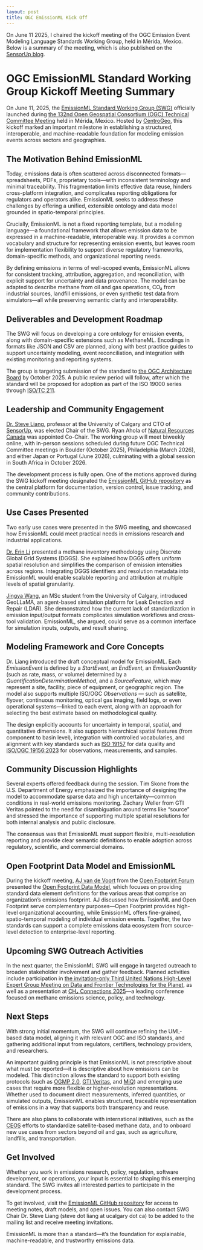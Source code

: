 ```yaml
---
layout: post
title: OGC EmissionML Kick Off
---
```



On June 11 2025, I chaired the kickoff meeting of the OGC Emission Event Modeling Language Standards Working Group, held in Mérida, Mexico. Below is a summary of the meeting, which is also published on the [SensorUp blog](https://www.sensorup.com/blog).

# OGC EmissionML Standard Working Group Kickoff Meeting Summary

On June 11, 2025, the [EmissionML Standard Working Group (SWG)](https://github.com/opengeospatial/EmissionML) officially launched during [the 132nd Open Geospatial Consortium (OGC) Technical Committee Meeting](https://events.ogc.org/132MemberMeeting#/?lang=en) held in Mérida, Mexico. Hosted by [CentroGeo](https://www.centrogeo.org.mx/), this kickoff marked an important milestone in establishing a structured, interoperable, and machine-readable foundation for modeling emission events across sectors and geographies.

## The Motivation Behind EmissionML

Today, emissions data is often scattered across disconnected formats—spreadsheets, PDFs, proprietary tools—with inconsistent terminology and minimal traceability. This fragmentation limits effective data reuse, hinders cross-platform integration, and complicates reporting obligations for regulators and operators alike. EmissionML seeks to address these challenges by offering a unified, extensible ontology and data model grounded in spatio-temporal principles.

Crucially, EmissionML is not a fixed reporting template, but a modeling language—a foundational framework that allows emission data to be expressed in a machine-readable, interoperable way. It provides a common vocabulary and structure for representing emission events, but leaves room for implementation flexibility to support diverse regulatory frameworks, domain-specific methods, and organizational reporting needs.

By defining emissions in terms of well-scoped events, EmissionML allows for consistent tracking, attribution, aggregation, and reconciliation, with explicit support for uncertainty and data provenance. The model can be adapted to describe methane from oil and gas operations, CO₂ from industrial sources, landfill emissions, or even synthetic test data from simulators—all while preserving semantic clarity and interoperability.

## Deliverables and Development Roadmap

The SWG will focus on developing a core ontology for emission events, along with domain-specific extensions such as MethaneML. Encodings in formats like JSON and CSV are planned, along with best practice guides to support uncertainty modeling, event reconciliation, and integration with existing monitoring and reporting systems. 

The group is targeting submission of the standard to [the OGC Architecture Board](https://www.ogc.org/our-committees/) by October 2025. A public review period will follow, after which the standard will be proposed for adoption as part of the ISO 19000 series through [ISO/TC 211](https://committee.iso.org/home/tc211).

## Leadership and Community Engagement

[Dr. Steve Liang](https://liangsteve.github.io), professor at the University of Calgary and CTO of [SensorUp](https://www.sensorup.com/), was elected Chair of the SWG. Ryan Ahola of [Natural Resources Canada](https://natural-resources.canada.ca/) was appointed Co-Chair. The working group will meet biweekly online, with in-person sessions scheduled during future OGC Technical Committee meetings in Boulder (October 2025), Philadelphia (March 2026), and either Japan or Portugal (June 2026), culminating with a global session in South Africa in October 2026.

The development process is fully open. One of the motions approved during the SWG kickoff meeting designated the [EmissionML GitHub repository](https://github.com/opengeospatial/EmissionML) as the central platform for documentation, version control, issue tracking, and community contributions.

## Use Cases Presented

Two early use cases were presented in the SWG meeting, and showcased how EmissionML could meet practical needs in emissions research and industrial applications.

[Dr. Erin Li](https://ca.linkedin.com/in/mingke-erin-li) presented a methane inventory methodology using Discrete Global Grid Systems (DGGS). She explained how DGGS offers uniform spatial resolution and simplifies the comparison of emission intensities across regions. Integrating DGGS identifiers and resolution metadata into EmissionML would enable scalable reporting and attribution at multiple levels of spatial granularity.

[Jingya Wang](https://ca.linkedin.com/in/jinya-wang-1902812a1), an MSc student from the University of Calgary, introduced GeoLLaMA, an agent-based simulation platform for Leak Detection and Repair (LDAR). She demonstrated how the current lack of standardization in emission input/output formats complicates simulation workflows and cross-tool validation. EmissionML, she argued, could serve as a common interface for simulation inputs, outputs, and result sharing.

## Modeling Framework and Core Concepts

Dr. Liang introduced the draft conceptual model for EmissionML. Each *EmissionEvent* is defined by a *StartEvent*, an *EndEvent*, an *EmissionQuantity* (such as rate, mass, or volume) determined by a *QuantificationDeterminationMethod*, and a *SourceFeature*, which may represent a site, facility, piece of equipment, or geographic region. The model also supports multiple ISO/OGC *Observations* — such as satellite, flyover, continuous monitoring, optical gas imaging, field logs, or even operational systems—linked to each event, along with an approach for selecting the best estimate based on methodological quality.

The design explicitly accounts for uncertainty in temporal, spatial, and quantitative dimensions. It also supports hierarchical spatial features (from component to basin level), integration with controlled vocabularies, and alignment with key standards such as [ISO 19157](https://www.iso.org/standard/78900.html) for data quality and [ISO/OGC 19156:2023](https://www.ogc.org/standards/om/) for observations, measurements, and samples.

## Community Discussion Highlights

Several experts offered feedback during the session. Tim Skone from the U.S. Department of Energy emphasized the importance of designing the model to accommodate sparse data and high uncertainty—common conditions in real-world emissions monitoring. Zachary Weller from GTI Veritas pointed to the need for disambiguation around terms like “source” and stressed the importance of supporting multiple spatial resolutions for both internal analysis and public disclosure.

The consensus was that EmissionML must support flexible, multi-resolution reporting and provide clear semantic definitions to enable adoption across regulatory, scientific, and commercial domains.

## Open Footprint Data Model and EmissionML

During the kickoff meeting, [AJ van de Voort](https://www.linkedin.com/in/arjen-van-de-voort-92190b3) from the [Open Footprint Forum](https://www.opengroup.org/openfootprint-forum) presented the [Open Footprint Data Model](https://blog.opengroup.org/2024/04/11/the-open-group-open-footprint-data-model-snapshot-is-now-released-and-available/), which focuses on providing standard data element definitions for the various areas that comprise an organization’s emissions footprint. AJ discussed how EmissionML and Open Footprint serve complementary purposes—Open Footprint provides high-level organizational accounting, while EmissionML offers fine-grained, spatio-temporal modeling of individual emission events. Together, the two standards can support a complete emissions data ecosystem from source-level detection to enterprise-level reporting.

## Upcoming SWG Outreach Activities

In the next quarter, the EmissionML SWG will engage in targeted outreach to broaden stakeholder involvement and gather feedback. Planned activities include participation in [the invitation-only Third United Nations High-Level Expert Group Meeting on Data and Frontier Technologies for the Planet](https://eo4society.esa.int/event/third-high-level-expert-group-meeting-on-big-data-2025/), as well as a presentation at [CH₄ Connections 2025](https://www.gti.energy/training-events/ch4-connections/)—a leading conference focused on methane emissions science, policy, and technology.

## Next Steps

With strong initial momentum, the SWG will continue refining the UML-based data model, aligning it with relevant OGC and ISO standards, and gathering additional input from regulators, certifiers, technology providers, and researchers.

An important guiding principle is that EmissionML is not prescriptive about what must be reported—it is descriptive about how emissions can be modeled. This distinction allows the standard to support both existing protocols (such as [OGMP 2.0](https://www.ogmpartnership.org/), [GTI Veritas](https://veritas.gti.energy/), and [MiQ](https://miq.org/)) and emerging use cases that require more flexible or higher-resolution representations. Whether used to document direct measurements, inferred quantities, or simulated outputs, EmissionML enables structured, traceable representation of emissions in a way that supports both transparency and reuse.

There are also plans to collaborate with international initiatives, such as the [CEOS](https://ceos.org/) efforts to standardize satellite-based methane data, and to onboard new use cases from sectors beyond oil and gas, such as agriculture, landfills, and transportation.

## Get Involved

Whether you work in emissions research, policy, regulation, software development, or operations, your input is essential to shaping this emerging standard. The SWG invites all interested parties to participate in the development process.

To get involved, visit the [EmissionML GitHub repository](https://github.com/opengeospatial/EmissionML) for access to meeting notes, draft models, and open issues. You can also contact SWG Chair Dr. Steve Liang (steve dot liang at ucalgary dot ca) to be added to the mailing list and receive meeting invitations.

EmissionML is more than a standard—it’s the foundation for explainable, machine-readable, and trustworthy emissions data.
